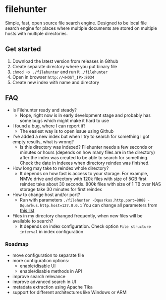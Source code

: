 # filehunter 

Simple, fast, open source file search engine. Designed to be local file search engine for places where multiple documents 
are stored on multiple hosts with multiple directories.

## Get started
1. Download the latest version from releases in Github
2. Create separate directory where you put binary file
3. `chmod +x ./filehunter` and run it `./filehunter`
4. Open in browser `http://<HOST_IP>:8034`
5. Create new index with name and directory

## FAQ
- Is Filehunter ready and steady?
  - Nope, right now is in early development stage and probably has some bugs which might make it hard to use
- I found a bug, where I can report it?
  - The easiest way is to open issue using Github
- I've added a new index but when I try to search for something I got empty results, what is wrong?
  - Is this directory was indexed? Filehunter needs a few seconds or minutes or hours (depends on how many files are in the directory) after the index was created to be able to search for something. Check the date in indexes when directory reindex was finished.
- How long may take to reindex whole directory?
  - It depends on how fast is access to your storage. For example, NMVe drive and directory with 120k files with size of 5GB first reindex take about 30 seconds. 800k files with size of 1 TB over NAS storage take 30 minutes for first reindex
- How to change host and/or port?
  - Run with parameters `./filehunter -Dquarkus.http.port=8888 -Dquarkus.http.host=127.0.0.1` You can change all parameters from [this list](https://quarkus.io/guides/all-config)
- Files in my directory changed frequently, when new files will be available to search?
  - It depends on index configuration. Check option `File structure interval` in index configuration

### Roadmap
- move configuration to separate file
- more configuration options:
  - enable/disable UI
  - enable/disable methods in API 
- improve search relevance
- improve advanced search in UI
- metadata extraction using Apache Tika
- support for different architectures like Windows or ARM
